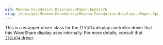 ```yaml
---
uid: Meadow.Foundation.Displays.ePaper.Epd2in7b
slug: /docs/api/Meadow.Foundation/Meadow.Foundation.Displays.ePaper.Epd2in7b
---
```


This is a wrapper driver class for the `Il91874` display controller driver that this WaveShare display uses internally. For more details, consult that [`Il91874` driver](/docs/api/Meadow.Foundation/Meadow.Foundation.Displays/Il91874/).
